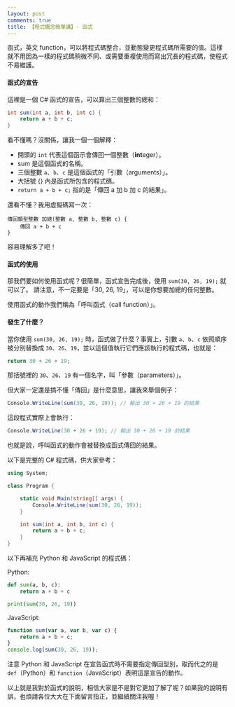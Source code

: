 ```yaml
---
layout: post
comments: true
title: 【程式概念簡單講】- 函式
---
```

函式，英文 function，可以將程式碼整合，並動態變更程式碼所需要的值。這樣就不用因為一樣的程式碼稍微不同、或需要重複使用而寫出冗長的程式碼，使程式不易維護。
#### 函式的宣告
這裡是一個 C# 函式的宣告，可以算出三個整數的總和：
```csharp
int sum(int a, int b, int c) {
    return a + b + c;
}
```
看不懂嗎？沒關係，讓我一個一個解釋：
- 開頭的 `int` 代表這個函示會傳回一個整數（**int**eger）。
- sum 是這個函式的名稱。
- 三個整數 `a`、`b`、`c` 是這個函式的「引數（arguments）」。
- 大括號 {} 內是函式所包含的程式碼。
- `return a + b + c;` 指的是「傳回 a 加 b 加 c 的結果」。

還看不懂？我用虛擬碼寫一次：
```
傳回類型整數 加總(整數 a, 整數 b, 整數 c) {
    傳回 a + b + c
}
```
容易理解多了吧！
#### 函式的使用
那我們要如何使用函式呢？很簡單，函式宣告完成後，使用 `sum(30, 26, 19);` 就可以了。
請注意，不一定要是「30, 26, 19」，可以是你想要加總的任何整數。

使用函式的動作我們稱為「呼叫函式（call function）」。
#### 發生了什麼？
當你使用 `sum(30, 26, 19);` 時，函式做了什麼？事實上，引數 `a`、`b`、`c` 依照順序被分別替換成 `30`、`26`、`19`，並以這個值執行它們應該執行的程式碼，也就是：
```csharp
return 30 + 26 + 19;
```
那括號裡的 `30`、`26`、`19` 有一個名字，叫「參數（parameters）」。

但大家一定還是搞不懂「傳回」是什麼意思，讓我來舉個例子：
```csharp
Console.WriteLine(sum(30, 26, 19)); // 輸出 30 + 26 + 19 的結果
```
這段程式實際上會執行：
```csharp
Console.WriteLine(30 + 26 + 19); // 輸出 30 + 26 + 19 的結果
```
也就是說，呼叫函式的動作會被替換成函式傳回的結果。

以下是完整的 C# 程式碼，供大家參考：
```csharp
using System;

class Program {

    static void Main(string[] args) {
        Console.WriteLine(sum(30, 26, 19));
    }

    int sum(int a, int b, int c) {
        return a + b + c;
    }
}
```
以下再補充 Python 和 JavaScript 的程式碼：

Python:
```python
def sum(a, b, c):
    return a + b + c

print(sum(30, 26, 19))
```
JavaScript:
```javascript
function sum(var a, var b, var c) {
    return a + b + c;
}
console.log(sum(30, 26, 19));
```
注意 Python 和 JavaScript 在宣告函式時不需要指定傳回型別，取而代之的是 `def`（Python）和 `function`（JavaScript）表明這是宣告的動作。

以上就是我對於函式的說明，相信大家是不是對它更加了解了呢？如果我的說明有誤，也煩請各位大大在下面留言指正，並繼續關注我喔！